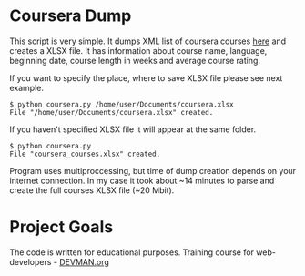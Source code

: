 # Coursera Dump

This script is very simple. It dumps XML list of coursera courses [here](https://www.coursera.org/sitemap~www~courses.xml) and creates a XLSX file.
It has information about course name, language, beginning date, course length in weeks and average course rating.

If you want to specify the place, where to save XLSX file please see next example.

```#!bash
$ python coursera.py /home/user/Documents/coursera.xlsx
File "/home/user/Documents/coursera.xlsx" created.

```

If you haven't specified XLSX file it will appear at the same folder.


```#!bash
$ python coursera.py
File "coursera_courses.xlsx" created.

```

Program uses multiproccessing, but time of dump creation depends on your internet connection.
In my case it took about ~14 minutes to parse and create the full courses XLSX file (~20 Mbit).


# Project Goals

The code is written for educational purposes. Training course for web-developers - [DEVMAN.org](https://devman.org)

